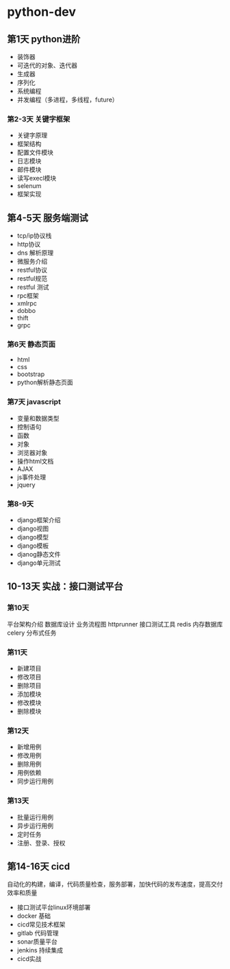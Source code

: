 # python-dev
##  第1天 python进阶
* 装饰器
* 可迭代的对象、迭代器
* 生成器
* 序列化
* 系统编程
* 并发编程（多进程，多线程，future）

### 第2-3天 关键字框架
* 关键字原理
* 框架结构
* 配置文件模块
* 日志模块
* 邮件模块
* 读写execl模块
* selenum
* 框架实现

## 第4-5天 服务端测试
* tcp/ip协议栈
* http协议
* dns 解析原理
* 微服务介绍
* restful协议
* restful规范
* restful 测试
* rpc框架
* xmlrpc
* dobbo
* thift
* grpc

### 第6天 静态页面
* html
* css
* bootstrap
* python解析静态页面

### 第7天  javascript
* 变量和数据类型
* 控制语句
* 函数
* 对象
* 浏览器对象
* 操作html文档
* AJAX
* js事件处理
* jquery

### 第8-9天
* django框架介绍
* django视图
* django模型
* django模板
* djanog静态文件
* django单元测试

## 10-13天 实战：接口测试平台
### 第10天
平台架构介绍
数据库设计
业务流程图
httprunner 接口测试工具
redis 内存数据库
celery 分布式任务

### 第11天
* 新建项目
* 修改项目
* 删除项目
* 添加模块
* 修改模块
* 删除模块

### 第12天
* 新增用例
* 修改用例
* 删除用例
* 用例依赖
* 同步运行用例

### 第13天
* 批量运行用例
* 异步运行用例
* 定时任务
* 注册、登录、授权

## 第14-16天 cicd
自动化的构建，编译，代码质量检查，服务部署，加快代码的发布速度，提高交付效率和质量

* 接口测试平台linux环境部署
* docker 基础
* cicd常见技术框架
* gitlab 代码管理
* sonar质量平台
* jenkins 持续集成
* cicd实战